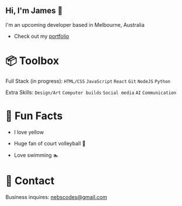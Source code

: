 ## Hi, I'm James 👋

I'm an upcoming developer based in Melbourne, Australia

- Check out my [portfolio](https://nebsycodes.github.io/My-Portfolio/)

# 📦 Toolbox
Full Stack (in progress): `HTML/CSS` `JavaScript` `React` `Git` `NodeJS` `Python`

Extra Skills: `Design/Art` `Computer builds` `Social media` `AI` `Communication`

# 🍋 Fun Facts
- I love yellow

- Huge fan of court volleyball 🏐

- Love swimming 🏊

# 📮 Contact

Business inquires: nebscodes@gmail.com
